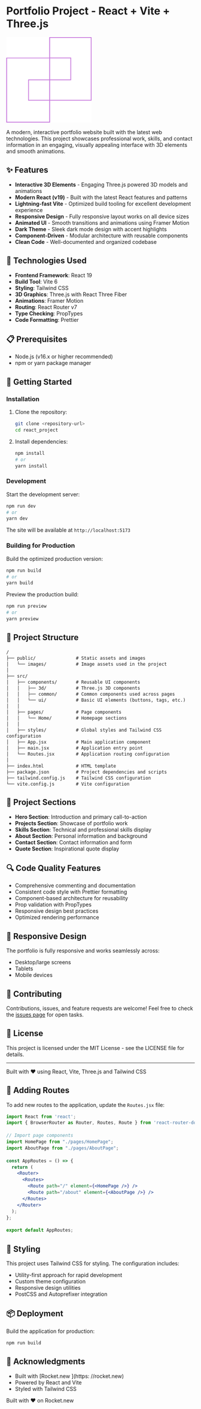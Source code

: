 # Portfolio Project - React + Vite + Three.js

![Portfolio Banner](./public/images/img_logo.svg)

A modern, interactive portfolio website built with the latest web technologies. This project showcases professional work, skills, and contact information in an engaging, visually appealing interface with 3D elements and smooth animations.

## ✨ Features

- **Interactive 3D Elements** - Engaging Three.js powered 3D models and animations
- **Modern React (v19)** - Built with the latest React features and patterns
- **Lightning-fast Vite** - Optimized build tooling for excellent development experience
- **Responsive Design** - Fully responsive layout works on all device sizes
- **Animated UI** - Smooth transitions and animations using Framer Motion
- **Dark Theme** - Sleek dark mode design with accent highlights
- **Component-Driven** - Modular architecture with reusable components
- **Clean Code** - Well-documented and organized codebase

## 🔧 Technologies Used

- **Frontend Framework**: React 19
- **Build Tool**: Vite 6
- **Styling**: Tailwind CSS
- **3D Graphics**: Three.js with React Three Fiber
- **Animations**: Framer Motion
- **Routing**: React Router v7
- **Type Checking**: PropTypes
- **Code Formatting**: Prettier

## 📋 Prerequisites

- Node.js (v16.x or higher recommended)
- npm or yarn package manager

## 🚀 Getting Started

### Installation

1. Clone the repository:
   ```bash
   git clone <repository-url>
   cd react_project
   ```

2. Install dependencies:
   ```bash
   npm install
   # or
   yarn install
   ```

### Development

Start the development server:
```bash
npm run dev
# or
yarn dev
```

The site will be available at `http://localhost:5173`

### Building for Production

Build the optimized production version:
```bash
npm run build
# or
yarn build
```

Preview the production build:
```bash
npm run preview
# or
yarn preview
```

## 📁 Project Structure

```
/
├── public/               # Static assets and images
│   └── images/           # Image assets used in the project
│
├── src/
│   ├── components/       # Reusable UI components
│   │   ├── 3d/           # Three.js 3D components
│   │   ├── common/       # Common components used across pages
│   │   └── ui/           # Basic UI elements (buttons, tags, etc.)
│   │
│   ├── pages/            # Page components
│   │   └── Home/         # Homepage sections
│   │
│   ├── styles/           # Global styles and Tailwind CSS configuration
│   ├── App.jsx           # Main application component
│   ├── main.jsx          # Application entry point
│   └── Routes.jsx        # Application routing configuration
│
├── index.html            # HTML template
├── package.json          # Project dependencies and scripts
├── tailwind.config.js    # Tailwind CSS configuration
└── vite.config.js        # Vite configuration
```

## 🧩 Project Sections

- **Hero Section**: Introduction and primary call-to-action
- **Projects Section**: Showcase of portfolio work
- **Skills Section**: Technical and professional skills display
- **About Section**: Personal information and background
- **Contact Section**: Contact information and form
- **Quote Section**: Inspirational quote display

## 🔍 Code Quality Features

- Comprehensive commenting and documentation
- Consistent code style with Prettier formatting
- Component-based architecture for reusability
- Prop validation with PropTypes
- Responsive design best practices
- Optimized rendering performance

## 📱 Responsive Design

The portfolio is fully responsive and works seamlessly across:
- Desktop/large screens
- Tablets
- Mobile devices

## 🤝 Contributing

Contributions, issues, and feature requests are welcome! Feel free to check the [issues page](#) for open tasks.

## 📄 License

This project is licensed under the MIT License - see the LICENSE file for details.

---

Built with ❤️ using React, Vite, Three.js and Tailwind CSS

## 🧩 Adding Routes

To add new routes to the application, update the `Routes.jsx` file:

```jsx
import React from 'react';
import { BrowserRouter as Router, Routes, Route } from 'react-router-dom';

// Import page components
import HomePage from "./pages/HomePage";
import AboutPage from "./pages/AboutPage";

const AppRoutes = () => {
  return (
    <Router>
      <Routes>
        <Route path="/" element={<HomePage />} />
        <Route path="/about" element={<AboutPage />} />
      </Routes>
    </Router>
  );
};

export default AppRoutes;
```

## 🎨 Styling

This project uses Tailwind CSS for styling. The configuration includes:

- Utility-first approach for rapid development
- Custom theme configuration
- Responsive design utilities
- PostCSS and Autoprefixer integration

## 📦 Deployment

Build the application for production:

```bash
npm run build
```

## 🙏 Acknowledgments

- Built with [Rocket.new
](https: //rocket.new)
- Powered by React and Vite
- Styled with Tailwind CSS

Built with ❤️ on Rocket.new
